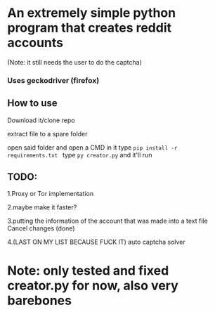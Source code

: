 
# An extremely simple python program that creates reddit accounts
(Note: it still needs the user to do the captcha)
### Uses geckodriver (firefox)
## How to use

Download it/clone repo

extract file to a spare folder

open said folder and open a CMD in it
type ```pip install -r requirements.txt ```
type ```py creator.py``` and it'll run

## TODO:

1.Proxy or Tor implementation

2.maybe make it faster?

3.putting the information of the account that was made into a text file Cancel changes (done)

4.(LAST ON MY LIST BECAUSE FUCK IT) auto captcha solver




# Note: only tested and fixed creator.py for now, also very barebones
